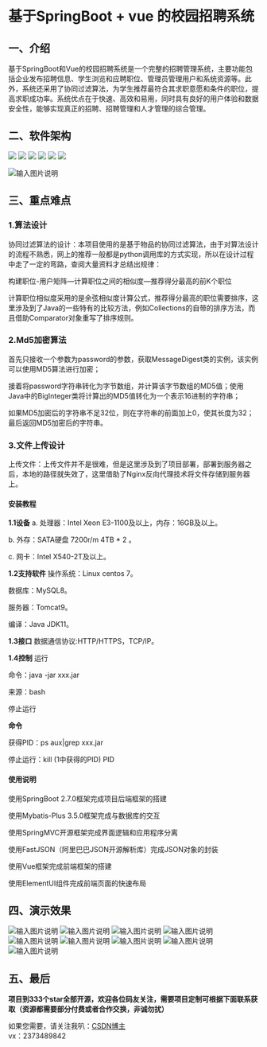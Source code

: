 # 基于SpringBoot + vue 的校园招聘系统

## 一、介绍
 基于SpringBoot和Vue的校园招聘系统是一个完整的招聘管理系统，主要功能包括企业发布招聘信息、学生浏览和应聘职位、管理员管理用户和系统资源等。此外，系统还采用了协同过滤算法，为学生推荐最符合其求职意愿和条件的职位，提高求职成功率。系统优点在于快速、高效和易用，同时具有良好的用户体验和数据安全性，能够实现真正的招聘、招聘管理和人才管理的综合管理。

## 二、软件架构
              
 ![](https://img.shields.io/badge/Java-11-orange) ![](https://img.shields.io/badge/MySQL-8.0-brightgreen) ![](https://img.shields.io/badge/SpringBoot-2.7.0-yellow) ![](https://img.shields.io/badge/MybatisPlus-3.5.0-red) ![](https://img.shields.io/badge/vue-2-yellowgreen)   ![](https://img.shields.io/badge/element--ui-blue)

![输入图片说明](Snipaste_2023-11-13_17-14-44.png)
## 三、重点难点
### 1.算法设计
协同过滤算法的设计：本项目使用的是基于物品的协同过滤算法，由于对算法设计的流程不熟悉，网上的推荐一般都是python调用库的方式实现，所以在设计过程中走了一定的弯路，查阅大量资料才总结出规律：

构建职位-用户矩阵—计算职位之间的相似度—推荐得分最高的前K个职位

计算职位相似度采用的是余弦相似度计算公式，推荐得分最高的职位需要排序，这里涉及到了Java的一些特有的比较方法，例如Collections的自带的排序方法，而且借助Comparator对象重写了排序规则。

### 2.Md5加密算法
首先只接收一个参数为password的参数，获取MessageDigest类的实例，该实例可以使用MD5算法进行加密；

接着将password字符串转化为字节数组，并计算该字节数组的MD5值；使用Java中的BigInteger类将计算出的MD5值转化为一个表示16进制的字符串；

如果MD5加密后的字符串不足32位，则在字符串的前面加上0，使其长度为32；最后返回MD5加密后的字符串。

### 3.文件上传设计
上传文件：上传文件并不是很难，但是这里涉及到了项目部署，部署到服务器之后，本地的路径就失效了，这里借助了Nginx反向代理技术将文件存储到服务器上。
#### 安装教程

 **1.1设备** 
a. 处理器：Intel Xeon E3-1100及以上，内存：16GB及以上。

b. 外存：SATA硬盘 7200r/m 4TB * 2 。

c. 网卡：Intel X540-2T及以上。

  **1.2支持软件** 
操作系统：Linux centos 7。 

数据库：MySQL8。 

服务器：Tomcat9。

编译：Java JDK11。

 **1.3接口** 
数据通信协议:HTTP/HTTPS，TCP/IP。

 **1.4控制** 
运行 

命令：java -jar xxx.jar

来源：bash

停止运行 

 **命令**  

获得PID：ps aux|grep xxx.jar 

停止运行：kill (1中获得的PID) PID
#### 使用说明

使用SpringBoot 2.7.0框架完成项目后端框架的搭建

使用Mybatis-Plus 3.5.0框架完成与数据库的交互

使用SpringMVC开源框架完成界面逻辑和应用程序分离

使用FastJSON（阿里巴巴JSON开源解析库）完成JSON对象的封装

使用Vue框架完成前端框架的搭建

使用ElementUI组件完成前端页面的快速布局

## 四、演示效果
![输入图片说明](Snipaste_2023-11-13_17-12-54.png)
![输入图片说明](Snipaste_2023-11-13_17-13-03.png)
![输入图片说明](Snipaste_2023-11-13_17-13-12.png)
![输入图片说明](Snipaste_2023-11-13_17-13-26.png)
![输入图片说明](Snipaste_2023-11-13_17-13-38.png)
![输入图片说明](Snipaste_2023-11-13_17-13-44.png)
![输入图片说明](Snipaste_2023-11-13_17-13-53.png)
![输入图片说明](Snipaste_2023-11-13_17-14-10.png)
![输入图片说明](Snipaste_2023-11-13_17-14-21.png)


## 五、最后
**项目到333个star全部开源，欢迎各位码友关注，需要项目定制可根据下面联系获取（资源都需要部分付费或者合作交换，非诚勿扰）**

如果您需要，请关注我叭：[CSDN博主](http://lions.blog.csdn.net)
<br/>
                        vx：2373489842
